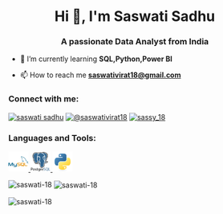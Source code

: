 <h1 align="center">Hi 👋, I'm Saswati Sadhu</h1>
<h3 align="center">A passionate Data Analyst from India</h3>


- 🌱 I’m currently learning **SQL,Python,Power BI**

- 📫 How to reach me **saswativirat18@gmail.com**

<h3 align="left">Connect with me:</h3>
<p align="left">
<a href="https://linkedin.com/in/saswati sadhu" target="blank"><img align="center" src="https://raw.githubusercontent.com/rahuldkjain/github-profile-readme-generator/master/src/images/icons/Social/linked-in-alt.svg" alt="saswati sadhu" height="30" width="40" /></a>
<a href="https://www.hackerrank.com/@saswativirat18" target="blank"><img align="center" src="https://raw.githubusercontent.com/rahuldkjain/github-profile-readme-generator/master/src/images/icons/Social/hackerrank.svg" alt="@saswativirat18" height="30" width="40" /></a>
<a href="https://www.leetcode.com/sassy_18" target="blank"><img align="center" src="https://raw.githubusercontent.com/rahuldkjain/github-profile-readme-generator/master/src/images/icons/Social/leet-code.svg" alt="sassy_18" height="30" width="40" /></a>
</p>

<h3 align="left">Languages and Tools:</h3>
<p align="left"> <a href="https://www.mysql.com/" target="_blank" rel="noreferrer"> <img src="https://raw.githubusercontent.com/devicons/devicon/master/icons/mysql/mysql-original-wordmark.svg" alt="mysql" width="40" height="40"/> </a> <a href="https://www.postgresql.org" target="_blank" rel="noreferrer"> <img src="https://raw.githubusercontent.com/devicons/devicon/master/icons/postgresql/postgresql-original-wordmark.svg" alt="postgresql" width="40" height="40"/> </a> <a href="https://www.python.org" target="_blank" rel="noreferrer"> <img src="https://raw.githubusercontent.com/devicons/devicon/master/icons/python/python-original.svg" alt="python" width="40" height="40"/> </a> </p>

<p><img align="left" src="https://github-readme-stats.vercel.app/api/top-langs?username=saswati-18&show_icons=true&locale=en&layout=compact" alt="saswati-18" /></p>

<p>&nbsp;<img align="center" src="https://github-readme-stats.vercel.app/api?username=saswati-18&show_icons=true&locale=en" alt="saswati-18" /></p>

<p><img align="center" src="https://github-readme-streak-stats.herokuapp.com/?user=saswati-18&" alt="saswati-18" /></p>
